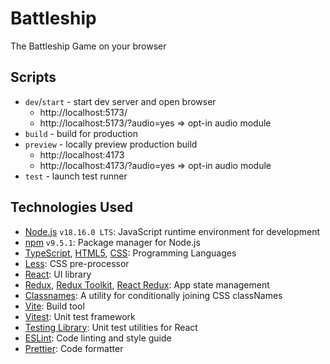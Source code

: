 # Battleship

The Battleship Game on your browser

## Scripts

- `dev`/`start` - start dev server and open browser
  - http://localhost:5173/
  - http://localhost:5173/?audio=yes => opt-in audio module
- `build` - build for production
- `preview` - locally preview production build
  - http://localhost:4173
  - http://localhost:4173/?audio=yes => opt-in audio module
- `test` - launch test runner

## Technologies Used

- [Node.js](https://nodejs.org/en) `v18.16.0 LTS`: JavaScript runtime environment for development
- [npm](https://www.npmjs.com/) `v9.5.1`: Package manager for Node.js
- [TypeScript](typescriptlang.org/), [HTML5](https://developer.mozilla.org/en-US/docs/Web/HTML), [CSS](https://www.w3.org/TR/CSS): Programming Languages
- [Less](https://lesscss.org/): CSS pre-processor
- [React](react.dev/): UI library
- [Redux](https://redux.js.org/), [Redux Toolkit](https://redux-toolkit.js.org/), [React Redux](https://react-redux.js.org/): App state management
- [Classnames](https://www.npmjs.com/package/classnames): A utility for conditionally joining CSS classNames
- [Vite](https://vitejs.dev/): Build tool
- [Vitest](vitest.dev/): Unit test framework
- [Testing Library](https://testing-library.com/): Unit test utilities for React
- [ESLint](https://eslint.org/): Code linting and style guide
- [Prettier](https://prettier.io/): Code formatter

